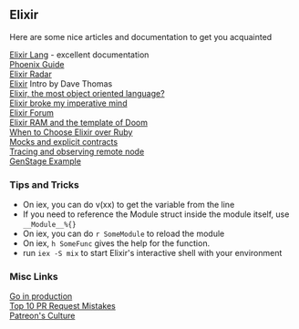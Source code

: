 ## Elixir
Here are some nice articles and documentation to get you acquainted


[Elixir Lang](http://elixir-lang.org/getting-started/introduction.html) - excellent documentation     
[Phoenix Guide](http://www.phoenixframework.org/docs/overview)    
[Elixir Radar](http://plataformatec.com.br/elixir-radar)    
[Elixir](http://theprosegarden.com/part-1-of/) Intro by Dave Thomas    
[Elixir, the most object oriented language?](http://tech.noredink.com/post/142689001488/the-most-object-oriented-language)    
[Elixir broke my imperative mind](https://medium.com/magnetis-backstage/elixir-broke-my-imperative-mind-5d2fb2d53502#.jl4qdz1s5)    
[Elixir Forum](http://elixirforum.com/)  
[Elixir RAM and the template of Doom](http://www.evanmiller.org/elixir-ram-and-the-template-of-doom.html)    
[When to Choose Elixir over Ruby](https://www.amberbit.com/blog/2015/12/22/when-choose-elixir-over-ruby-for-2016-projects/)    
[Mocks and explicit contracts](http://blog.plataformatec.com.br/2015/10/mocks-and-explicit-contracts/)    
[Tracing and observing remote node](http://blog.plataformatec.com.br/2016/05/tracing-and-observing-your-remote-node/)    
[GenStage Example](http://www.elixirfbp.org/2016/07/genstage-example.html)    


### Tips and Tricks

* On iex, you can do v(xx) to get the variable from the line
* If you need to reference the Module struct inside the module itself, use `__Module__%{}`
* On iex, you can do `r SomeModule` to reload the module
* On iex, `h SomeFunc` gives the help for the function.
* run `iex -S mix` to start Elixir's interactive shell with your environment


### Misc Links

[Go in production](https://peter.bourgon.org/go-in-production/)    
[Top 10 PR Request Mistakes](https://blog.scottnonnenberg.com/top-ten-pull-request-review-mistakes/)    
[Patreon's Culture](https://patreonhq.com/how-to-build-culture-that-lasts-dc25b086cefd)    
